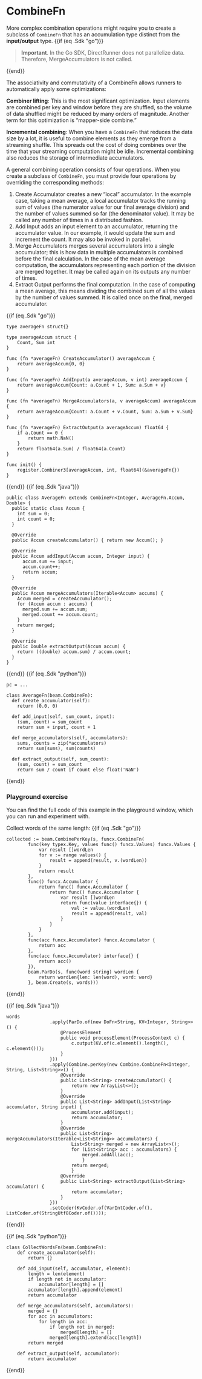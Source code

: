 <!--
Licensed under the Apache License, Version 2.0 (the "License");
you may not use this file except in compliance with the License.
You may obtain a copy of the License at

http://www.apache.org/licenses/LICENSE-2.0

Unless required by applicable law or agreed to in writing, software
distributed under the License is distributed on an "AS IS" BASIS,
WITHOUT WARRANTIES OR CONDITIONS OF ANY KIND, either express or implied.
See the License for the specific language governing permissions and
limitations under the License.
-->

# CombineFn

More complex combination operations might require you to create a subclass of `CombineFn` that has an accumulation type distinct from the **input/output** type.
{{if (eq .Sdk "go")}}

> **Important**. In the Go SDK, DirectRunner does not parallelize data. Therefore, MergeAccumulators is not called.

{{end}}

The associativity and commutativity of a CombineFn allows runners to automatically apply some optimizations:

**Combiner lifting**: This is the most significant optimization. Input elements are combined per key and window before they are shuffled, so the volume of data shuffled might be reduced by many orders of magnitude. Another term for this optimization is “mapper-side combine.”

**Incremental combining**: When you have a `CombineFn` that reduces the data size by a lot, it is useful to combine elements as they emerge from a streaming shuffle. This spreads out the cost of doing combines over the time that your streaming computation might be idle. Incremental combining also reduces the storage of intermediate accumulators.

A general combining operation consists of four operations. When you create a subclass of `CombineFn`, you must provide four operations by overriding the corresponding methods:

1. Create Accumulator creates a new “local” accumulator. In the example case, taking a mean average, a local accumulator tracks the running sum of values (the numerator value for our final average division) and the number of values summed so far (the denominator value). It may be called any number of times in a distributed fashion.
2. Add Input adds an input element to an accumulator, returning the accumulator value. In our example, it would update the sum and increment the count. It may also be invoked in parallel.
3. Merge Accumulators merges several accumulators into a single accumulator; this is how data in multiple accumulators is combined before the final calculation. In the case of the mean average computation, the accumulators representing each portion of the division are merged together. It may be called again on its outputs any number of times.
4. Extract Output performs the final computation. In the case of computing a mean average, this means dividing the combined sum of all the values by the number of values summed. It is called once on the final, merged accumulator.

{{if (eq .Sdk "go")}}
```
type averageFn struct{}

type averageAccum struct {
	Count, Sum int
}

func (fn *averageFn) CreateAccumulator() averageAccum {
	return averageAccum{0, 0}
}

func (fn *averageFn) AddInput(a averageAccum, v int) averageAccum {
	return averageAccum{Count: a.Count + 1, Sum: a.Sum + v}
}

func (fn *averageFn) MergeAccumulators(a, v averageAccum) averageAccum {
	return averageAccum{Count: a.Count + v.Count, Sum: a.Sum + v.Sum}
}

func (fn *averageFn) ExtractOutput(a averageAccum) float64 {
	if a.Count == 0 {
		return math.NaN()
	}
	return float64(a.Sum) / float64(a.Count)
}

func init() {
	register.Combiner3[averageAccum, int, float64](&averageFn{})
}
```
{{end}}
{{if (eq .Sdk "java")}}
```
public class AverageFn extends CombineFn<Integer, AverageFn.Accum, Double> {
  public static class Accum {
    int sum = 0;
    int count = 0;
  }

  @Override
  public Accum createAccumulator() { return new Accum(); }

  @Override
  public Accum addInput(Accum accum, Integer input) {
      accum.sum += input;
      accum.count++;
      return accum;
  }

  @Override
  public Accum mergeAccumulators(Iterable<Accum> accums) {
    Accum merged = createAccumulator();
    for (Accum accum : accums) {
      merged.sum += accum.sum;
      merged.count += accum.count;
    }
    return merged;
  }

  @Override
  public Double extractOutput(Accum accum) {
    return ((double) accum.sum) / accum.count;
  }
}
```
{{end}}
{{if (eq .Sdk "python")}}
```
pc = ...

class AverageFn(beam.CombineFn):
  def create_accumulator(self):
    return (0.0, 0)

  def add_input(self, sum_count, input):
    (sum, count) = sum_count
    return sum + input, count + 1

  def merge_accumulators(self, accumulators):
    sums, counts = zip(*accumulators)
    return sum(sums), sum(counts)

  def extract_output(self, sum_count):
    (sum, count) = sum_count
    return sum / count if count else float('NaN')
```
{{end}}
### Playground exercise

You can find the full code of this example in the playground window, which you can run and experiment with.

Collect words of the same length:
{{if (eq .Sdk "go")}}
```
collected := beam.CombinePerKey(s, funcx.CombineFn(
		func(key typex.Key, values func() funcx.Values) funcx.Values {
			var result []wordLen
			for v := range values() {
				result = append(result, v.(wordLen))
			}
			return result
		},
		func() funcx.Accumulator {
			return func() funcx.Accumulator {
				return func() funcx.Accumulator {
					var result []wordLen
					return func(value interface{}) {
						val := value.(wordLen)
						result = append(result, val)
					}
				}
			}
		},
		func(acc funcx.Accumulator) funcx.Accumulator {
			return acc
		},
		func(acc funcx.Accumulator) interface{} {
			return acc()
		}),
		beam.ParDo(s, func(word string) wordLen {
			return wordLen{len: len(word), word: word}
		}, beam.Create(s, words)))
```
{{end}}

{{if (eq .Sdk "java")}}
```
words
                .apply(ParDo.of(new DoFn<String, KV<Integer, String>>() {
                    @ProcessElement
                    public void processElement(ProcessContext c) {
                        c.output(KV.of(c.element().length(), c.element()));
                    }
                }))
                .apply(Combine.perKey(new Combine.CombineFn<Integer, String, List<String>>() {
                    @Override
                    public List<String> createAccumulator() {
                        return new ArrayList<>();
                    }
                    @Override
                    public List<String> addInput(List<String> accumulator, String input) {
                        accumulator.add(input);
                        return accumulator;
                    }
                    @Override
                    public List<String> mergeAccumulators(Iterable<List<String>> accumulators) {
                        List<String> merged = new ArrayList<>();
                        for (List<String> acc : accumulators) {
                            merged.addAll(acc);
                            }
                        return merged;
                        }
                    @Override
                    public List<String> extractOutput(List<String> accumulator) {
                        return accumulator;
                    }
                }))
                .setCoder(KvCoder.of(VarIntCoder.of(), ListCoder.of(StringUtf8Coder.of())));                    
```
{{end}}

{{if (eq .Sdk "python")}}
```
class CollectWordsFn(beam.CombineFn):
    def create_accumulator(self):
        return {}

    def add_input(self, accumulator, element):
        length = len(element)
        if length not in accumulator:
            accumulator[length] = []
        accumulator[length].append(element)
        return accumulator

    def merge_accumulators(self, accumulators):
        merged = {}
        for acc in accumulators:
            for length in acc:
                if length not in merged:
                    merged[length] = []
                merged[length].extend(acc[length])
        return merged

    def extract_output(self, accumulator):
        return accumulator
```
{{end}}